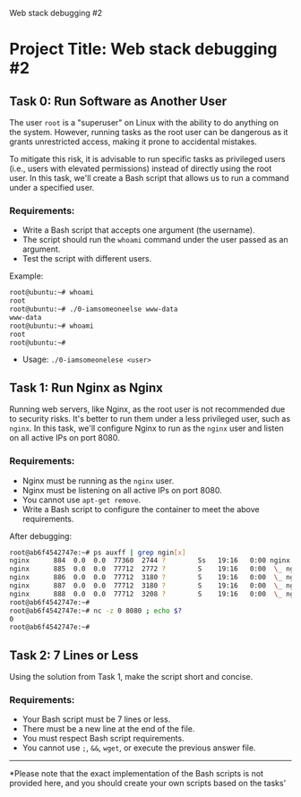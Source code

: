 Web stack debugging #2

# Project Title: Web stack debugging #2

## Task 0: Run Software as Another User

The user `root` is a "superuser" on Linux with the ability to do anything on the system. However, running tasks as the root user can be dangerous as it grants unrestricted access, making it prone to accidental mistakes.

To mitigate this risk, it is advisable to run specific tasks as privileged users (i.e., users with elevated permissions) instead of directly using the root user. In this task, we'll create a Bash script that allows us to run a command under a specified user.

### Requirements:
- Write a Bash script that accepts one argument (the username).
- The script should run the `whoami` command under the user passed as an argument.
- Test the script with different users.

Example:
```bash
root@ubuntu:~# whoami
root
root@ubuntu:~# ./0-iamsomeoneelse www-data
www-data
root@ubuntu:~# whoami
root
root@ubuntu:~#
```
 * Usage: `./0-iamsomeonelese <user>`
## Task 1: Run Nginx as Nginx

Running web servers, like Nginx, as the root user is not recommended due to security risks. It's better to run them under a less privileged user, such as `nginx`. In this task, we'll configure Nginx to run as the `nginx` user and listen on all active IPs on port 8080.

### Requirements:
- Nginx must be running as the `nginx` user.
- Nginx must be listening on all active IPs on port 8080.
- You cannot use `apt-get remove`.
- Write a Bash script to configure the container to meet the above requirements.

After debugging:
```bash
root@ab6f4542747e:~# ps auxff | grep ngin[x]
nginx      884  0.0  0.0  77360  2744 ?        Ss   19:16   0:00 nginx: master process /usr/sbin/nginx
nginx      885  0.0  0.0  77712  2772 ?        S    19:16   0:00  \_ nginx: worker process
nginx      886  0.0  0.0  77712  3180 ?        S    19:16   0:00  \_ nginx: worker process
nginx      887  0.0  0.0  77712  3180 ?        S    19:16   0:00  \_ nginx: worker process
nginx      888  0.0  0.0  77712  3208 ?        S    19:16   0:00  \_ nginx: worker process
root@ab6f4542747e:~#
root@ab6f4542747e:~# nc -z 0 8080 ; echo $?
0
root@ab6f4542747e:~#
```

## Task 2: 7 Lines or Less

Using the solution from Task 1, make the script short and concise.

### Requirements:
- Your Bash script must be 7 lines or less.
- There must be a new line at the end of the file.
- You must respect Bash script requirements.
- You cannot use `;`, `&&`, `wget`, or execute the previous answer file.

---
*Please note that the exact implementation of the Bash scripts is not provided here, and you should create your own scripts based on the tasks' 
